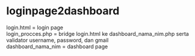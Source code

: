 # loginpage2dashboard

login.html = login page <br>
login_procces.php = bridge login.html ke dashboard_nama_nim.php serta validator username, password, dan gmail<br>
dashboard_nama_nim = dashboard page<br>
